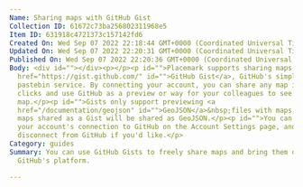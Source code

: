 ```yaml
---
Name: Sharing maps with GitHub Gist
Collection ID: 61672c73ba256802311968e5
Item ID: 631918c4721373c157142fd6
Created On: Wed Sep 07 2022 22:18:44 GMT+0000 (Coordinated Universal Time)
Updated On: Wed Sep 07 2022 22:20:31 GMT+0000 (Coordinated Universal Time)
Published On: Wed Sep 07 2022 22:20:36 GMT+0000 (Coordinated Universal Time)
Body: <div id=""></div><p>‍</p><p id="">Placemark supports sharing maps using <a
  href="https://gist.github.com/" id="">GitHub Gist</a>, GitHub's simple
  pastebin service. By connecting your account, you can share any map in a few
  clicks and use GitHub as a preview or way for your colleagues to see your
  map.</p><p id="">Gists only support previewing <a
  href="/documentation/geojson" id="">GeoJSON</a>&nbsp;files with maps, so any
  maps shared as a Gist will be shared as GeoJSON.</p><p id="">You can manage
  your account's connection to GitHub on the Account Settings page, and
  disconnect from GitHub if you'd like.</p>
Category: guides
Summary: You can use GitHub Gists to freely share maps and bring them onto
  GitHub's platform.

---
```

